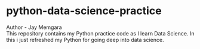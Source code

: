 # python-data-science-practice
Author - Jay Memgara
<br>
This repository contains my Python practice code as I learn Data Science.</n>
In this i just refreshed my Python for going deep into data science. 
